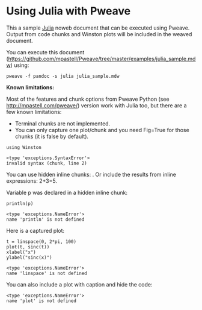 
# Using Julia with Pweave

This a sample [Julia](http://julialang.org/) noweb document that can be
executed using Pweave. Output from code chunks and Winston plots will be included in the
weaved document. 

You can execute this document (<https://github.com/mpastell/Pweave/tree/master/examples/julia_sample.mdw>) 
using:

    pweave -f pandoc -s julia julia_sample.mdw

**Known limitations:**

Most of the features and chunk options from Pweave Python (see
<http://mpastell.com/pweave/>) version work with Julia too, but there
are a few known limitations:

* Terminal chunks are not implemented.
* You can only capture one plot/chunk and you need Fig=True for those
  chunks (it is false by default).



~~~~{.python}
using Winston
~~~~~~~~~~~~~

~~~~{.python}
<type 'exceptions.SyntaxError'>
invalid syntax (chunk, line 2)
~~~~~~~~~~~~~



You can use hidden inline chunks: . Or include the results
from inline expressions: 2+3=5. 

Variable p was declared in a hidden inline chunk:


~~~~{.python}
println(p)
~~~~~~~~~~~~~

~~~~{.python}
<type 'exceptions.NameError'>
name 'println' is not defined
~~~~~~~~~~~~~



Here is a captured plot:


~~~~{.python}
t = linspace(0, 2*pi, 100)
plot(t, sinc(t))
xlabel("x")
ylabel("sinc(x)")
~~~~~~~~~~~~~

~~~~{.python}
<type 'exceptions.NameError'>
name 'linspace' is not defined
~~~~~~~~~~~~~



You can also include a plot with caption and hide the code:


~~~~{.python}
<type 'exceptions.NameError'>
name 'plot' is not defined
~~~~~~~~~~~~~


